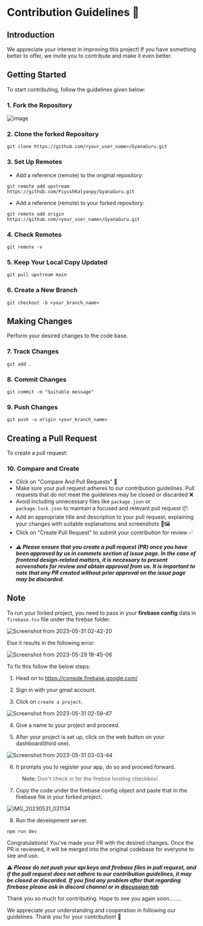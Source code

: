 # Contribution Guidelines 🌟

## Introduction

We appreciate your interest in improving this project! If you have something better to offer, we invite you to contribute and make it even better.

## Getting Started

To start contributing, follow the guidelines given below:

### 1. Fork the Repository

![image](https://github.com/PiyushKalyanpy/GyanaGuru/assets/79275157/fc349786-a757-43ea-8c04-00b1e4af5f1a)

### 2. Clone the forked Repository

```
git clone https://github.com/<your_user_name>/GyanaGuru.git
```

### 3. Set Up Remotes

- Add a reference (remote) to the original repository:

```
git remote add upstream https://github.com/PiyushKalyanpy/GyanaGuru.git
```

- Add a reference (remote) to your forked repository:

```
git remote add origin https://github.com/<your_user_name>/GyanaGuru.git
```

### 4. Check Remotes

```
git remote -v
```

### 5. Keep Your Local Copy Updated

```
git pull upstream main
```

### 6. Create a New Branch

```
git checkout -b <your_branch_name>
```

## Making Changes

Perform your desired changes to the code base.

### 7. Track Changes

```
git add .
```

### 8. Commit Changes

```
git commit -m "Suitable message"
```

### 9. Push Changes

```
git push -u origin <your_branch_name>
```

## Creating a Pull Request

To create a pull request:

### 10. Compare and Create

- Click on "Compare And Pull Requests" 🔄
- Make sure your pull request adheres to our contribution guidelines. Pull requests that do not meet the guidelines may be closed or discarded ❌
- Avoid including unnecessary files like `package.json` or `package.lock.json` to maintain a focused and relevant pull request 📦
- Add an appropriate title and description to your pull request, explaining your changes with suitable explanations and screenshots 📝🖼️
- Click on "Create Pull Request" to submit your contribution for review ✅
- ##### ⚠️ Please ensure that you create a pull request (PR) once you have been approved by us in commets section of issue page. In the case of frontend design-related matters, it is necessary to present screenshots for review and obtain approval from us. It is important to note that any PR created without prior approval on the issue page may be discarded.


## Note

To run your forked project, you need to pass in your **firebase config** data in `firebase.tsx` file under the firebse folder.

![Screenshot from 2023-05-31 02-42-20](https://github.com/PiyushKalyanpy/GyanaGuru/assets/119070798/417dbf83-b823-4f01-bf1f-45eaa622f1e1)

Else it results in the following error:

![Screenshot from 2023-05-29 18-45-06](https://github.com/PiyushKalyanpy/GyanaGuru/assets/119070798/d94e0911-4844-4854-9170-1fa37856b595)

To fix this follow the below steps:

1. Head on to https://console.firebase.google.com/

2. Sign in with your gmail account.

3. Click on `create a project`.

![Screenshot from 2023-05-31 02-59-47](https://github.com/PiyushKalyanpy/GyanaGuru/assets/119070798/4873067a-91cd-4b2c-9759-4c0fb14cbec8)

4. Give a name to your project and proceed.

5. After your project is set up, click on the web button on your dashboard(third one).

![Screenshot from 2023-05-31 03-03-44](https://github.com/PiyushKalyanpy/GyanaGuru/assets/119070798/44439867-cc60-40d7-874d-835dc80f973f)

6. It prompts you to register your app, do so and proceed forward.

> **Note:** Don't check in for the firebse hosting checkbox!.

7. Copy the code under the firebase config object and paste that in the firebase file in your forked project.

![IMG_20230531_031134](https://github.com/PiyushKalyanpy/GyanaGuru/assets/119070798/c0190b10-8f46-4326-bdc9-4846e050be08)

8. Run the development server.

```
npm run dev
```

Congratulations! You've made your PR with the desired changes. Once the PR is reviewed, it will be merged into the original codebase for everyone to see and use.

⚠️ **_Please do not push your api keys and firebase files in pull request, and if the pull request does not adhere to our contribution guidelines, it may be closed or discarded.
If you find any problem after that regarding firebase please ask in discord channel or in [discussion tab](https://github.com/PiyushKalyanpy/GyanaGuru/discussions/54)_**

Thank you so much for contributing. Hope to see you again soon........

We appreciate your understanding and cooperation in following our guidelines. Thank you for your contribution! 🙌
